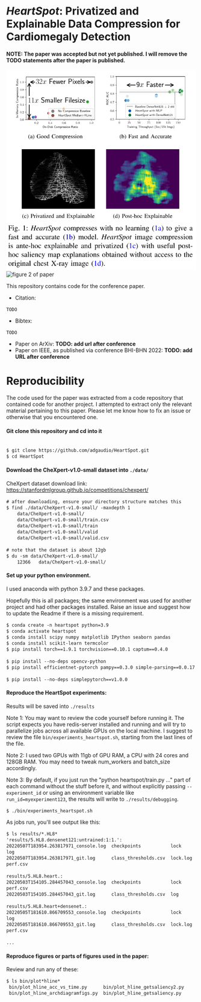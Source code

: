 *HeartSpot*: Privatized and Explainable Data Compression for Cardiomegaly Detection
===

#### NOTE:  The paper was accepted but not yet published.  I will remove the TODO statements after the paper is published.

![figure 1 of paper](./heartspot_fig1.png)
![figure 2 of paper](./arch_diagram.png)

This repository contains code for the conference paper.

- Citation:

```
TODO
```

- Bibtex:

```
TODO

```


- Paper on ArXiv:  **TODO: add url after conference**
- Paper on IEEE, as published via conference BHI-BHN 2022:  **TODO:  add URL after conference**


Reproducibility
===

The code used for the paper was extracted from a code repository that contained code for another project.  I attempted to extract only the relevant material pertaining to this paper.  Please let me know how to fix an issue or otherwise that you encountered one.

#### Git clone this repository and cd into it

```

$ git clone https://github.com/adgaudio/HeartSpot.git
$ cd HeartSpot
```

#### Download the CheXpert-v1.0-small dataset into `./data/`

CheXpert dataset download link:  https://stanfordmlgroup.github.io/competitions/chexpert/

```
# after downloading, ensure your directory structure matches this
$ find ./data/CheXpert-v1.0-small/ -maxdepth 1
    data/CheXpert-v1.0-small/
    data/CheXpert-v1.0-small/train.csv
    data/CheXpert-v1.0-small/train
    data/CheXpert-v1.0-small/valid
    data/CheXpert-v1.0-small/valid.csv

# note that the dataset is about 12gb
$ du -sm data/CheXpert-v1.0-small/
    12366   data/CheXpert-v1.0-small/
```

#### Set up your python environment.

I used anaconda with python 3.9.7 and these packages.

Hopefully this is all packages; the same environment was used for another project and had other packages installed.  Raise an issue and suggest how to update the Readme if there is a missing requirement.

```
$ conda create -n heartspot python=3.9
$ conda activate heartspot 
$ conda install scipy numpy matplotlib IPython seaborn pandas
$ conda install scikit-learn termcolor
$ pip install torch==1.9.1 torchvision==0.10.1 captum==0.4.0

$ pip install --no-deps opencv-python
$ pip install efficientnet-pytorch pampy==0.3.0 simple-parsing==0.0.17

$ pip install --no-deps simplepytorch==v1.0.0
```

#### Reproduce the HeartSpot experiments:

Results will be saved into `./results`

Note 1:  You may want to review the code yourself before running it.  The script expects you
have redis-server installed and running and will try to parallelize jobs across
all available GPUs on the local machine.  I suggest to review the file `bin/experiments_heartspot.sh`, starting from the last lines of the file.

Note 2: I used two GPUs with 11gb of GPU RAM, a CPU with 24 cores and 128GB RAM.
You may need to tweak num_workers and batch_size accordingly. 

Note 3: By default, if you just run
the "python heartspot/train.py ..." part of each command without the stuff before it, and without explicitly passing `--experiment_id` or using an environment variable like `run_id=myexperiment123`, the results will write to `./results/debugging`.


```
$ ./bin/experiments_heartspot.sh
```

As jobs run, you'll see output like this:
```
$ ls results/*.HL8*
'results/5.HL8.densenet121:untrained:1:1.':
20220507T183954.263817971_console.log  checkpoints           lock      log
20220507T183954.263817971_git.log      class_thresholds.csv  lock.log  perf.csv

results/5.HL8.heart.:
20220503T154105.284457043_console.log  checkpoints           lock  perf.csv
20220503T154105.284457043_git.log      class_thresholds.csv  log

results/5.HL8.heart+densenet.:
20220505T181610.866709553_console.log  checkpoints           lock      log
20220505T181610.866709553_git.log      class_thresholds.csv  lock.log  perf.csv

...
```

#### Reproduce figures or parts of figures used in the paper:

Review and run any of these:
```
$ ls bin/plot*hline*
 bin/plot_hline_acc_vs_time.py      bin/plot_hline_getsaliency2.py
 bin/plot_hline_archdiagramfigs.py  bin/plot_hline_getsaliency.py
```
